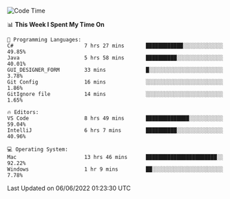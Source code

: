 <!--START_SECTION:waka-->
![Code Time](http://img.shields.io/badge/Code%20Time-45%20hrs%2021%20mins-blue)

📊 **This Week I Spent My Time On** 

```text
💬 Programming Languages: 
C#                       7 hrs 27 mins       ████████████░░░░░░░░░░░░░   49.85% 
Java                     5 hrs 58 mins       ██████████░░░░░░░░░░░░░░░   40.01% 
GUI_DESIGNER_FORM        33 mins             █░░░░░░░░░░░░░░░░░░░░░░░░   3.78% 
Git Config               16 mins             ░░░░░░░░░░░░░░░░░░░░░░░░░   1.86% 
GitIgnore file           14 mins             ░░░░░░░░░░░░░░░░░░░░░░░░░   1.65%

🔥 Editors: 
VS Code                  8 hrs 49 mins       ██████████████░░░░░░░░░░░   59.04% 
IntelliJ                 6 hrs 7 mins        ██████████░░░░░░░░░░░░░░░   40.96%

💻 Operating System: 
Mac                      13 hrs 46 mins      ███████████████████████░░   92.22% 
Windows                  1 hr 9 mins         ██░░░░░░░░░░░░░░░░░░░░░░░   7.78%

```


 Last Updated on 06/06/2022 01:23:30 UTC
<!--END_SECTION:waka-->
